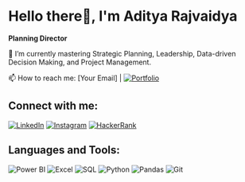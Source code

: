 # Hello there👋, I'm Aditya Rajvaidya
**Planning Director**

🌱 I’m currently mastering Strategic Planning, Leadership, Data-driven Decision Making, and Project Management.

📫 How to reach me: [Your Email] | [![Portfolio](https://img.shields.io/badge/Portfolio-000000?style=for-the-badge&logo=codebasics&logoColor=white)](https://codebasics.io/portfolio/Aditya-Rajvaidya)

## Connect with me:
[![LinkedIn](https://img.shields.io/badge/LinkedIn-0077B5?style=for-the-badge&logo=linkedin&logoColor=white)](https://www.linkedin.com/in/aditya-rajvaidya-b13886205/)
[![Instagram](https://img.shields.io/badge/Instagram-E4405F?style=for-the-badge&logo=instagram&logoColor=white)](https://www.instagram.com/_a_d__d_y/)
[![HackerRank](https://img.shields.io/badge/HackerRank-2EC866?style=for-the-badge&logo=hackerrank&logoColor=white)](https://www.hackerrank.com/dashboard)

## Languages and Tools:
![Power BI](https://img.shields.io/badge/Power_BI-F2C811?style=for-the-badge&logo=powerbi&logoColor=black)
![Excel](https://img.shields.io/badge/Microsoft_Excel-217346?style=for-the-badge&logo=microsoft-excel&logoColor=white)
![SQL](https://img.shields.io/badge/SQL-4479A1?style=for-the-badge&logo=sql&logoColor=white)
![Python](https://img.shields.io/badge/Python-3776AB?style=for-the-badge&logo=python&logoColor=white)
![Pandas](https://img.shields.io/badge/Pandas-150458?style=for-the-badge&logo=pandas&logoColor=white)
![Git](https://img.shields.io/badge/Git-F05032?style=for-the-badge&logo=git&logoColor=white)
